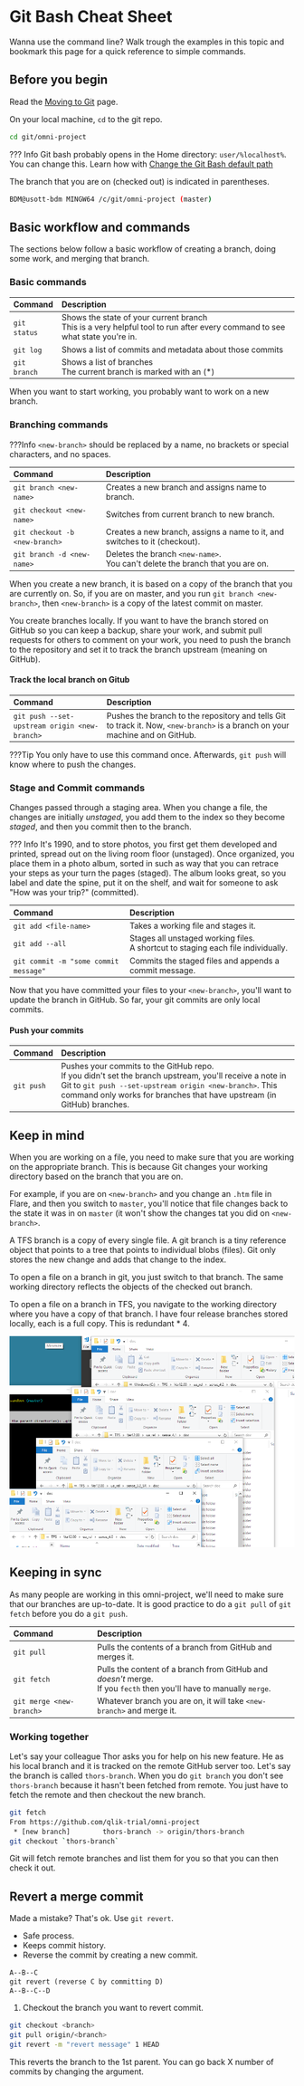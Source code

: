 # Git Bash Cheat Sheet

Wanna use the command line? Walk trough the examples in this topic and bookmark this page for a quick reference to simple commands.

## Before you begin

Read the [Moving to Git](/index.md) page.

On your local machine, `cd` to the git repo.

```bash
cd git/omni-project
```

??? Info
    Git bash probably opens in the Home directory: `user/%localhost%`. You can change this. Learn how with [Change the Git Bash default path](gitbash-tips.md#change-the-git-bash-default-path)

The branch that you are on (checked out) is indicated in parentheses.

```bash
BDM@usott-bdm MINGW64 /c/git/omni-project (master)
```

## Basic workflow and commands

The sections below follow a basic workflow of creating a branch, doing some work, and merging that branch.

### Basic commands

|Command | Description |
|:-------| :---------- |
|`git status`|Shows the state of your current branch </br> This is a very helpful tool to run after every command to see what state you're in.|
|`git log` | Shows a list of commits and metadata about those commits|
|`git branch` | Shows a list of branches</br>The current branch is marked with an (*)|

When you want to start working, you probably want to work on a new branch.

### Branching commands

???Info
    `<new-branch>` should be replaced by a name, no brackets or special characters, and no spaces.

|Command | Description |
|:-------| :---------- |
|`git branch <new-name>`| Creates a new branch and assigns name to branch.|
|`git checkout <new-name>`| Switches from current branch to new branch.|
|`git checkout -b <new-branch>`| Creates a new branch, assigns a name to it, and switches to it (checkout).|
|`git branch -d <new-name>`| Deletes the branch `<new-name>`. </br> You can't delete the branch that you are on.|

When you create a new branch, it is based on a copy of the branch that you are currently on. So, if you are on master, and you run `git branch <new-branch>`, then `<new-branch>` is a copy of the latest commit on master.

You create branches locally. If you want to have the branch stored on GitHub so you can keep a backup, share your work, and submit pull requests for others to comment on your work, you need to push the branch to the repository and set it to track the branch upstream (meaning on GitHub).

#### Track the local branch on Gitub

|Command | Description |
|:-------| :---------- |
|`git push --set-upstream origin <new-branch>`| Pushes the branch to the repository and tells Git to track it. Now, `<new-branch>` is a branch on your machine and on GitHub.

???Tip
    You only have to use this command once. Afterwards, `git push` will know where to push the changes.

### Stage and Commit commands

Changes passed through a staging area. When you change a file, the changes are initially _unstaged_, you add them to the index so they become _staged_, and then you commit then to the branch.

??? Info
    It's 1990, and to store photos, you first get them developed and printed, spread out on the living room floor (unstaged). Once organized, you place them in a photo album, sorted in such as way that you can retrace your steps as your turn the pages (staged). The album looks great, so you label and date the spine, put it on the shelf, and wait for someone to ask "How was your trip?" (committed).

|Command | Description |
|:-------| :---------- |
|`git add <file-name>` | Takes a working file and stages it.|
|`git add --all` | Stages all unstaged working files. </br> A shortcut to staging each file individually.|
|`git commit -m "some commit message"`| Commits the staged files and appends a commit message.|

Now that you have committed your files to your `<new-branch>`, you'll want to update the branch in GitHub. So far, your git commits are only local commits.

#### Push your commits

|Command | Description |
|:-------| :---------- |
|`git push`| Pushes your commits to the GitHub repo.</br>If you didn't set the branch upstream, you'll receive a note in Git to `git push --set-upstream origin <new-branch>`. This command only works for branches that have upstream (in GitHub) branches.

## Keep in mind

When you are working on a file, you need to make sure that you are working on the appropriate branch. This is because Git changes your working directory based on the branch that you are on.

For example, if you are on `<new-branch>` and you change an `.htm` file in Flare, and then you switch to `master`, you'll notice that file changes back to the state it was in on `master` (it won't show the changes tat you did on `<new-branch>`.

A TFS branch is a copy of every single file. A git branch is a tiny reference object that points to a tree that points to individual blobs (files). Git only stores the new change and adds that change to the index.

To open a file on a branch in git, you just switch to that branch. The same working directory reflects the objects of the checked out branch.

To open a file on a branch in TFS, you navigate to the working directory where you have a copy of that branch. I have four release branches stored locally, each is a full copy. This is redundant * 4.

![assets](assets/images/TFS.png)

## Keeping in sync

As many people are working in this omni-project, we'll need to make sure that our branches are up-to-date. It is good practice to do a `git pull` of `git fetch` before you do a `git push`.

|Command | Description |
|:-------| :---------- |
|`git pull`| Pulls the contents of a branch from GitHub and merges it.|
|`git fetch`| Pulls the content of a branch from GitHub and _doesn't_ merge.</br>If you `fecth` then you'll have to manually `merge`.|
|`git merge <new-branch>`|Whatever branch you are on, it will take `<new-branch>` and merge it.|

### Working together

Let's say your colleague Thor asks you for help on his new feature. He as his local branch and it is tracked on the remote GitHub server too. Let's say the branch is called `thors-branch`. When you do `git branch` you don't see `thors-branch` because it hasn't been fetched from remote. You just have to fetch the remote and then checkout the new branch.

```bash
git fetch
From https://github.com/qlik-trial/omni-project
 * [new branch]        thors-branch -> origin/thors-branch
git checkout `thors-branch`
```

Git will fetch remote branches and list them for you so that you can then check it out.

## Revert a merge commit

Made a mistake? That's ok. Use `git revert`.

* Safe process.
* Keeps commit history.
* Reverse the commit by creating a new commit.

```ascii
A--B--C
git revert (reverse C by committing D)
A--B--C--D
```

1. Checkout the branch you want to revert commit.

```bash
git checkout <branch>
git pull origin/<branch>
git revert -m "revert message" 1 HEAD
```

This reverts the branch to the 1st parent. You can go back X number of commits by changing the argument.
